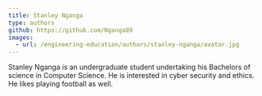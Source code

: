 ```yaml
---
title: Stanley Nganga
type: authors
github: https://github.com/Nganga89
images: 
  - url: /engineering-education/authors/stanley-nganga/avatar.jpg
---
```

Stanley Nganga is an undergraduate student undertaking his Bachelors of science in Computer Science. He is interested in cyber security and ethics. He likes playing football as well.

